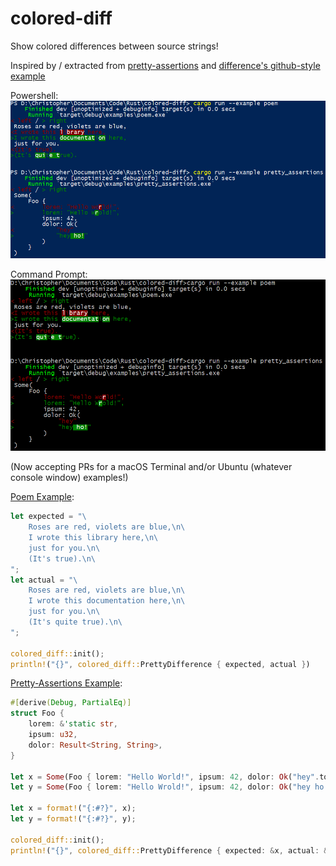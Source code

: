 # colored-diff

Show colored differences between source strings!

Inspired by / extracted from [pretty-assertions](https://github.com/colin-kiegel/rust-pretty-assertions)
and [difference's github-style example](https://github.com/johannhof/difference.rs/blob/master/examples/github-style.rs)

Powershell:  
![Powershell Example](.github/example-ps.png)

Command Prompt:  
![Command Prompt Example](.github/example-cmd.png)

(Now accepting PRs for a macOS Terminal and/or Ubuntu (whatever console window) examples!)

[Poem Example](examples/poem.rs):

```rust
let expected = "\
    Roses are red, violets are blue,\n\
    I wrote this library here,\n\
    just for you.\n\
    (It's true).\n\
";
let actual = "\
    Roses are red, violets are blue,\n\
    I wrote this documentation here,\n\
    just for you.\n\
    (It's quite true).\n\
";

colored_diff::init();
println!("{}", colored_diff::PrettyDifference { expected, actual })
```

[Pretty-Assertions Example](examples/pretty_assertions.rs):

```rust
#[derive(Debug, PartialEq)]
struct Foo {
    lorem: &'static str,
    ipsum: u32,
    dolor: Result<String, String>,
}

let x = Some(Foo { lorem: "Hello World!", ipsum: 42, dolor: Ok("hey".to_string())});
let y = Some(Foo { lorem: "Hello Wrold!", ipsum: 42, dolor: Ok("hey ho!".to_string())});

let x = format!("{:#?}", x);
let y = format!("{:#?}", y);

colored_diff::init();
println!("{}", colored_diff::PrettyDifference { expected: &x, actual: &y })
```
